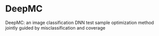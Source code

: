 # DeepMC
DeepMC: an image classification DNN test sample optimization method jointly guided by misclassification and coverage
